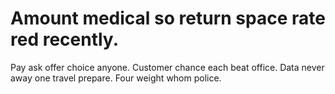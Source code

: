 
# Amount medical so return space rate red recently.
Pay ask offer choice anyone. Customer chance each beat office. Data never away one travel prepare. Four weight whom police.